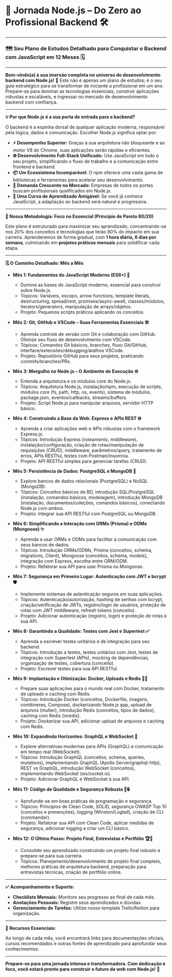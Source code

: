 # 🚀 Jornada Node.js – Do Zero ao Profissional Backend 🛠️

---

### 🗺️ Seu Plano de Estudos Detalhado para Conquistar o Backend com JavaScript em 12 Meses 🗓️

---

**Bem-vindo(a) à sua imersão completa no universo do desenvolvimento backend com Node.js!** 🌟 Este não é apenas um plano de estudos; é o seu guia estratégico para se transformar de iniciante a profissional em um ano. Prepare-se para dominar as tecnologias essenciais, construir aplicações robustas e escaláveis, e ingressar no mercado de desenvolvimento backend com confiança.

---

**💡 Por que Node.js é a sua porta de entrada para o backend?**

O backend é a espinha dorsal de qualquer aplicação moderna, responsável pela lógica, dados e comunicação. Escolher Node.js significa optar por:

* **⚡ Desempenho Superior:** Graças à sua arquitetura não bloqueante e ao motor V8 do Chrome, suas aplicações serão rápidas e eficientes.
* **🌐 Desenvolvimento Full-Stack Unificado:** Use JavaScript em todo o seu projeto, simplificando o fluxo de trabalho e a comunicação entre frontend e backend.
* **📦 Um Ecossistema Incomparável:** O npm oferece uma vasta gama de bibliotecas e ferramentas para acelerar seu desenvolvimento.
* **🏢 Demanda Crescente no Mercado:** Empresas de todos os portes buscam profissionais qualificados em Node.js.
* **🌱 Uma Curva de Aprendizado Amigável:** Se você já conhece JavaScript, a adaptação ao backend será natural e progressiva.

---

**🎯 Nossa Metodologia: Foco no Essencial (Princípio de Pareto 80/20)**

Este plano é estruturado para maximizar seu aprendizado, concentrando-se nos 20% dos conceitos e tecnologias que terão 80% do impacto em sua carreira. Aprenderemos de forma gradual, com **1 hora diária, 6 dias por semana**, culminando em **projetos práticos mensais** para solidificar cada etapa.

---

**🗓️ O Caminho Detalhado: Mês a Mês**

* **Mês 1: Fundamentos do JavaScript Moderno (ES6+) 🧱**

  * Domine as bases do JavaScript moderno, essencial para construir sobre Node.js.
  * Tópicos: Variáveis, escopo, arrow functions, template literals, destructuring, spread/rest, promises/async-await, classes/módulos, iterators/generators, manipulação de arrays/objetos.
  * Projeto: Pequenos scripts práticos aplicando os conceitos.
* **Mês 2: Git, GitHub e VSCode – Suas Ferramentas Essenciais 🛠️**

  * Aprenda controle de versão com Git e colaboração com GitHub. Otimize seu fluxo de desenvolvimento com VSCode.
  * Tópicos: Comandos Git básicos, branches, fluxo Git/GitHub, interface/extensões/debugging/atalhos VSCode.
  * Projeto: Repositório GitHub para seus projetos, praticando commits/branches/PRs.
* **Mês 3: Mergulho no Node.js – O Ambiente de Execução ⚙️**

  * Entenda a arquitetura e os módulos core do Node.js.
  * Tópicos: Arquitetura Node.js, instalação/npm, execução de scripts, módulos core (fs, path, http, os, events), sistema de módulos, package.json, eventos/callbacks, streams/buffers.
  * Projeto: Script Node.js para manipular arquivos, servidor HTTP básico.
* **Mês 4: Construindo a Base da Web: Express e APIs REST 🌐**

  * Aprenda a criar aplicações web e APIs robustas com o framework Express.js.
  * Tópicos: Introdução Express (roteamento, middleware), instalação/configuração, criação de rotas/manipulação de requisições (CRUD), middleware, parâmetros/query, tratamento de erros, APIs RESTful, testes com Postman/Insomnia.
  * Projeto: API RESTful simples para gerenciar tarefas (CRUD).
* **Mês 5: Persistência de Dados: PostgreSQL e MongoDB 💾**

  * Explore bancos de dados relacionais (PostgreSQL) e NoSQL (MongoDB).
  * Tópicos: Conceitos básicos de BD, introdução SQL/PostgreSQL (instalação, comandos básicos, modelagem), introdução MongoDB (instalação, documentos/coleções, comandos básicos), conectando Node.js com ambos.
  * Projeto: Integrar sua API RESTful com PostgreSQL ou MongoDB.
* **Mês 6: Simplificando a Interação com ORMs (Prisma) e ODMs (Mongoose) ✨**

  * Aprenda a usar ORMs e ODMs para facilitar a comunicação com seus bancos de dados.
  * Tópicos: Introdução ORMs/ODMs, Prisma (conceitos, schema, migrations, Client), Mongoose (conceitos, schema, models), integração com Express, escolha entre ORM/ODM.
  * Projeto: Refatorar sua API para usar Prisma ou Mongoose.
* **Mês 7: Segurança em Primeiro Lugar: Autenticação com JWT e bcrypt 🛡️**

  * Implemente sistemas de autenticação seguros em suas aplicações.
  * Tópicos: Autenticação/autorização, hashing de senhas com bcrypt, criação/verificação de JWTs, registro/login de usuários, proteção de rotas com JWT middleware, refresh tokens (conceito).
  * Projeto: Adicionar autenticação (registro, login) e proteção de rotas à sua API.
* **Mês 8: Garantindo a Qualidade: Testes com Jest e Supertest ✅**

  * Aprenda a escrever testes unitários e de integração para seu backend.
  * Tópicos: Introdução a testes, testes unitários com Jest, testes de integração com Supertest (APIs), mocking de dependências, organização de testes, cobertura (conceito).
  * Projeto: Escrever testes para sua API RESTful.
* **Mês 9: Implantação e Otimização: Docker, Uploads e Redis 🐳💨**

  * Prepare suas aplicações para o mundo real com Docker, tratamento de uploads e caching com Redis.
  * Tópicos: Introdução Docker (conceitos, Dockerfile, imagens, contêineres, Compose), dockerizando Node.js app, upload de arquivos (multer), introdução Redis (conceitos, tipos de dados), caching com Redis (ioredis).
  * Projeto: Dockerizar sua API, adicionar upload de arquivos e caching com Redis.
* **Mês 10: Expandindo Horizontes: GraphQL e WebSocket 📡**

  * Explore alternativas modernas para APIs (GraphQL) e comunicação em tempo real (WebSocket).
  * Tópicos: Introdução GraphQL (conceitos, schema, queries, mutations), implementando GraphQL (Apollo Server/graphql-http), REST vs GraphQL, introdução WebSocket (conceitos), implementando WebSocket (ws/socket.io).
  * Projeto: Adicionar GraphQL e WebSocket à sua API.
* **Mês 11: Código de Qualidade e Segurança Robusta 🧼🔒**

  * Aprofunde-se em boas práticas de programação e segurança.
  * Tópicos: Princípios de Clean Code, SOLID, segurança OWASP Top 10 (conceitos e prevenções), logging (Winston/Logtail), criação de CLI (commander).
  * Projeto: Refatorar sua API com Clean Code, aplicar medidas de segurança, adicionar logging e criar um CLI básico.
* **Mês 12: O Último Passo: Projeto Final, Entrevistas e Portfólio 🏆💼**

  * Consolide seu aprendizado construindo um projeto final robusto e prepare-se para sua carreira.
  * Tópicos: Planejamento/desenvolvimento de projeto final completo, melhores práticas de arquitetura backend, preparação para entrevistas técnicas, criação de portfólio online.

---

**✅ Acompanhamento e Suporte:**

* **Checklists Mensais:** Monitore seu progresso ao final de cada mês.
* **Anotações Pessoais:** Registre seus aprendizados e dúvidas.
* **Gerenciamento de Tarefas:** Utilize nosso template Trello/Notion para organização.

---

**🔗 Recursos Essenciais:**

Ao longo de cada mês, você encontrará links para documentações oficiais, cursos recomendados e outras fontes de aprendizado para aprofundar seus conhecimentos.

---

**Prepare-se para uma jornada intensa e transformadora. Com dedicação e foco, você estará pronto para construir o futuro da web com Node.js!** 🚀
